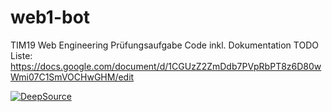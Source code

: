 # web1-bot
TIM19 Web Engineering Prüfungsaufgabe Code inkl. Dokumentation TODO Liste: https://docs.google.com/document/d/1CGUzZ2ZmDdb7PVpRbPT8z6D80wWmi07C1SmVOCHwGHM/edit

[![DeepSource](https://static.deepsource.io/deepsource-badge-light-mini.svg)](https://deepsource.io/gh/daniel11609/web1-bot/?ref=repository-badge)
